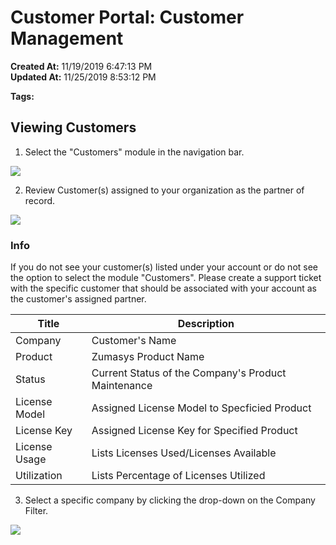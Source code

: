 # Customer Portal: Customer Management

**Created At:** 11/19/2019 6:47:13 PM  
**Updated At:** 11/25/2019 8:53:12 PM  

**Tags:**
<badge text='customer' vertical='middle' />
<badge text='reseller' vertical='middle' />
<badge text='isv' vertical='middle' />

## Viewing Customers

1. Select the "Customers" module in the navigation bar.

![](https://static.helpjuice.com/helpjuice_production/uploads/upload/image/3556/direct/1574189353606-1574189353605.png)

2. Review Customer(s) assigned to your organization as the partner of record.

![](https://static.helpjuice.com/helpjuice_production/uploads/upload/image/3556/direct/1574189761714-1574189761714.png)

### Info

If you do not see your customer(s) listed under your account or do not see the option to select the module "Customers". Please create a support ticket with the specific customer that should be associated with your account as the customer's assigned partner.




| **Title** | **Description** |
| --- | --- |
| Company | Customer's Name |
| Product | Zumasys Product Name |
| Status | Current Status of the Company's Product Maintenance |
| License Model | Assigned License Model to Specficied Product |
| License Key | Assigned License Key for Specified Product |
| License Usage | Lists Licenses Used/Licenses Available |
| Utilization | Lists Percentage of Licenses Utilized |




3. Select a specific company by clicking the drop-down on the Company Filter.

![](https://static.helpjuice.com/helpjuice_production/uploads/upload/image/3556/direct/1574190767690-1574190767690.png)
